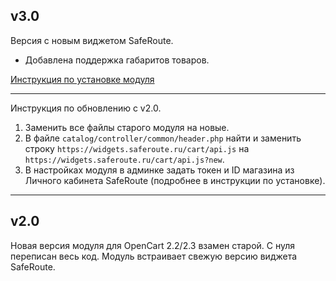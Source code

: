 v3.0
----
Версия с новым виджетом SafeRoute.
* Добавлена поддержка габаритов товаров.

[Инструкция по установке модуля](https://saferoute.atlassian.net/wiki/spaces/modules/pages/18350148/)

----
Инструкция по обновлению с v2.0.
1. Заменить все файлы старого модуля на новые.
2. В файле `catalog/controller/common/header.php` найти и заменить строку `https://widgets.saferoute.ru/cart/api.js`
на `https://widgets.saferoute.ru/cart/api.js?new`.
3. В настройках модуля в админке задать токен и ID магазина из Личного кабинета SafeRoute
(подробнее в инструкции по установке).
----


v2.0
----
Новая версия модуля для OpenCart 2.2/2.3 взамен старой.
С нуля переписан весь код. Модуль встраивает свежую версию виджета SafeRoute.